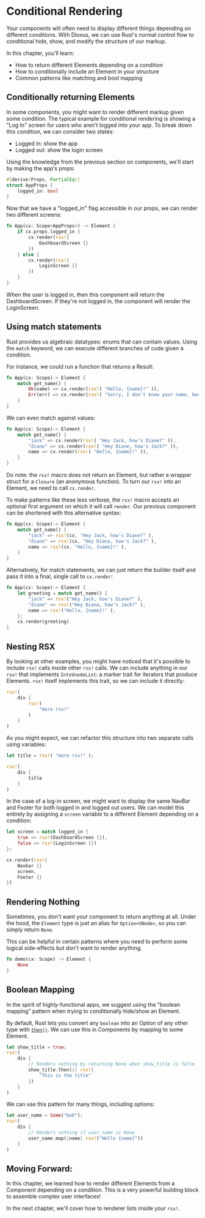 # Conditional Rendering

Your components will often need to display different things depending on different conditions. With Dioxus, we can use Rust's normal control flow to conditional hide, show, and modify the structure of our markup.

In this chapter, you'll learn:
- How to return different Elements depending on a condition
- How to conditionally include an Element in your structure
- Common patterns like matching and bool mapping

## Conditionally returning Elements

In some components, you might want to render different markup given some condition. The typical example for conditional rendering is showing a "Log In" screen for users who aren't logged into your app. To break down this condition, we can consider two states:

- Logged in: show the app
- Logged out: show the login screen

Using the knowledge from the previous section on components, we'll start by making the app's props:

```rust
#[derive(Props, PartialEq)]
struct AppProps {
    logged_in: bool
}
```

Now that we have a "logged_in" flag accessible in our props, we can render two different screens:

```rust
fn App(cx: Scope<AppProps>) -> Element {
    if cx.props.logged_in {
        cx.render(rsx!{
            DashboardScreen {}
        })
    } else {
        cx.render(rsx!{
            LoginScreen {}
        })
    }
}
```

When the user is logged in, then this component will return the DashboardScreen. If they're not logged in, the component will render the LoginScreen.

## Using match statements

Rust provides us algebraic datatypes: enums that can contain values. Using the `match` keyword, we can execute different branches of code given a condition.

For instance, we could run a function that returns a Result:

```rust
fn App(cx: Scope)-> Element {
    match get_name() {
        Ok(name) => cx.render(rsx!( "Hello, {name}!" )),
        Err(err) => cx.render(rsx!( "Sorry, I don't know your name, because an error occurred: {err}" )),
    }
}
```

We can even match against values:
```rust
fn App(cx: Scope)-> Element {
    match get_name() {
        "jack" => cx.render(rsx!( "Hey Jack, how's Diane?" )),
        "diane" => cx.render(rsx!( "Hey Diane, how's Jack?" )),
        name => cx.render(rsx!( "Hello, {name}!" )),
    }
}
```

Do note: the `rsx!` macro does not return an Element, but rather a wrapper struct for a `Closure` (an anonymous function). To turn our `rsx!` into an Element, we need to call `cx.render`.

To make patterns like these less verbose, the `rsx!` macro accepts an optional first argument on which it will call `render`. Our previous component can be shortened with this alternative syntax:

```rust
fn App(cx: Scope)-> Element {
    match get_name() {
        "jack" => rsx!(cx, "Hey Jack, how's Diane?" ),
        "diane" => rsx!(cx, "Hey Diana, how's Jack?" ),
        name => rsx!(cx, "Hello, {name}!" ),
    }
}
```

Alternatively, for match statements, we can just return the builder itself and pass it into a final, single call to `cx.render`:

```rust
fn App(cx: Scope)-> Element {
    let greeting = match get_name() {
        "jack" => rsx!("Hey Jack, how's Diane?" ),
        "diane" => rsx!("Hey Diana, how's Jack?" ),
        name => rsx!("Hello, {name}!" ),
    };
    cx.render(greeting)
}
```

## Nesting RSX

By looking at other examples, you might have noticed that it's possible to include `rsx!` calls inside other `rsx!` calls. We can include anything in our `rsx!` that implements `IntoVnodeList`: a marker trait for iterators that produce Elements. `rsx!` itself implements this trait, so we can include it directly:

```rust
rsx!(
    div {
        rsx!(
            "more rsx!"
        )
    }
)
```

As you might expect, we can refactor this structure into two separate calls using variables:

```rust
let title = rsx!( "more rsx!" );

rsx!(
    div {
        title
    }
)
```

In the case of a log-in screen, we might want to display the same NavBar and Footer for both logged in and logged out users. We can model this entirely by assigning a `screen` variable to a different Element depending on a condition:


```rust
let screen = match logged_in {
    true => rsx!(DashboardScreen {}),
    false => rsx!(LoginScreen {})
};

cx.render(rsx!{
    Navbar {}
    screen,
    Footer {}
})
```

## Rendering Nothing

Sometimes, you don't want your component to return anything at all. Under the hood, the `Element` type is just an alias for `Option<VNode>`, so you can simply return `None`.

This can be helpful in certain patterns where you need to perform some logical side-effects but don't want to render anything.

```rust
fn demo(cx: Scope) -> Element {
    None
}
```

## Boolean Mapping

In the spirit of highly-functional apps, we suggest using the "boolean mapping" pattern when trying to conditionally hide/show an Element.

By default, Rust lets you convert any `boolean` into an Option of any other type with [`then()`](https://doc.rust-lang.org/std/primitive.bool.html#method.then). We can use this in Components by mapping to some Element.

```rust
let show_title = true;
rsx!(
    div {
        // Renders nothing by returning None when show_title is false
        show_title.then(|| rsx!{
            "This is the title"
        })
    }
)
```

We can use this pattern for many things, including options:
```rust
let user_name = Some("bob");
rsx!(
    div {
        // Renders nothing if user_name is None
        user_name.map(|name| rsx!("Hello {name}"))
    }
)
```

## Moving Forward:

In this chapter, we learned how to render different Elements from a Component depending on a condition. This is a very powerful building block to assemble complex user interfaces!

In the next chapter, we'll cover how to renderer lists inside your `rsx!`.
